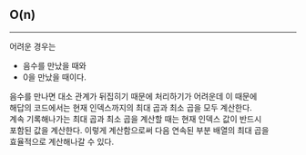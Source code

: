 ## O(n)

---

어려운 경우는 <br>

- 음수를 만났을 때와
- 0을 만났을 때이다.

음수를 만나면 대소 관계가 뒤집히기 때문에 처리하기가 어려운데 이 때문에 <br>
해답의 코드에서는 현재 인덱스까지의 최대 곱과 최소 곱을 모두 계산한다. <br>
계속 기록해나가는 최대 곱과 최소 곱을 계산할 때는 현재 인덱스 값이 반드시 <br>
포함된 값을 계산한다. 이렇게 계산함으로써 다음 연속된 부분 배열의 최대 곱을 <br>
효율적으로 계산해나갈 수 있다.
